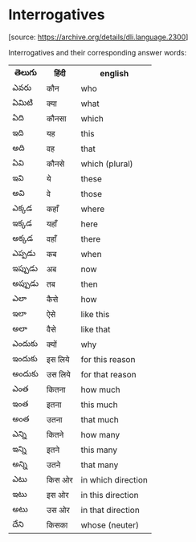 # Interrogatives

[source: <https://archive.org/details/dli.language.2300>]

Interrogatives and their corresponding answer words:

<table>
<tr><th>తెలుగు</th><th>हिंदी</th><th>english</th></tr>
<tr><td>ఎవరు</td><td>कौन</td><td>who</td></tr>
<tr><td>ఏమిటి</td><td>क्या</td><td>what</td></tr>
<tr><td>ఏది</td><td>कौनसा</td><td>which</td></tr>
<tr><td>ఇది</td><td>यह</td><td>this</td></tr>
<tr><td>అది</td><td>वह</td><td>that</td></tr>
<tr><td>ఏవి</td><td>कौनसे</td><td>which (plural)</td></tr>
<tr><td>ఇవి</td><td>ये</td><td>these</td></tr>
<tr><td>అవి</td><td>वे</td><td>those</td></tr>
<tr><td>ఎక్కడ</td><td>कहाँ</td><td>where</td></tr>
<tr><td>ఇక్కడ</td><td>यहाँ</td><td>here</td></tr>
<tr><td>అక్కడ</td><td>वहाँ</td><td>there</td></tr>
<tr><td>ఎప్పడు</td><td>कब</td><td>when</td></tr>
<tr><td>ఇప్పుడు</td><td>अब</td><td>now</td></tr>
<tr><td>అప్పుడు</td><td>तब</td><td>then</td></tr>
<tr><td>ఎలా</td><td>कैसे</td><td>how</td></tr>
<tr><td>ఇలా</td><td>ऐसे</td><td>like this</td></tr>
<tr><td>అలా</td><td>वैसे</td><td>like that</td></tr>
<tr><td>ఎందుకు</td><td>क्यों</td><td>why</td></tr>
<tr><td>ఇందుకు</td><td>इस लिये</td><td>for this reason</td></tr>
<tr><td>అందుకు</td><td>उस लिये</td><td>for that reason</td></tr>
<tr><td>ఎంత</td><td>कितना</td><td>how much</td></tr>
<tr><td>ఇంత</td><td>इतना</td><td>this much</td></tr>
<tr><td>అంత</td><td>उतना</td><td>that much</td></tr>
<tr><td>ఎన్ని</td><td>कितने</td><td>how many</td></tr>
<tr><td>ఇన్ని</td><td>इतने</td><td>this many</td></tr>
<tr><td>అన్ని</td><td>उतने</td><td>that many</td></tr>
<tr><td>ఎటు</td><td>किस ओर</td><td>in which direction</td></tr>
<tr><td>ఇటు</td><td>इस ओर</td><td>in this direction</td></tr>
<tr><td>అటు</td><td>उस ओर</td><td>in that direction</td></tr>
<tr><td>దేని</td><td>किसका</td><td>whose (neuter)</td></tr>
</table>

<script type="module" src="https://sharmaeklavya2.github.io/trin/trinUI.js?init=true&addCss=true"></script>
